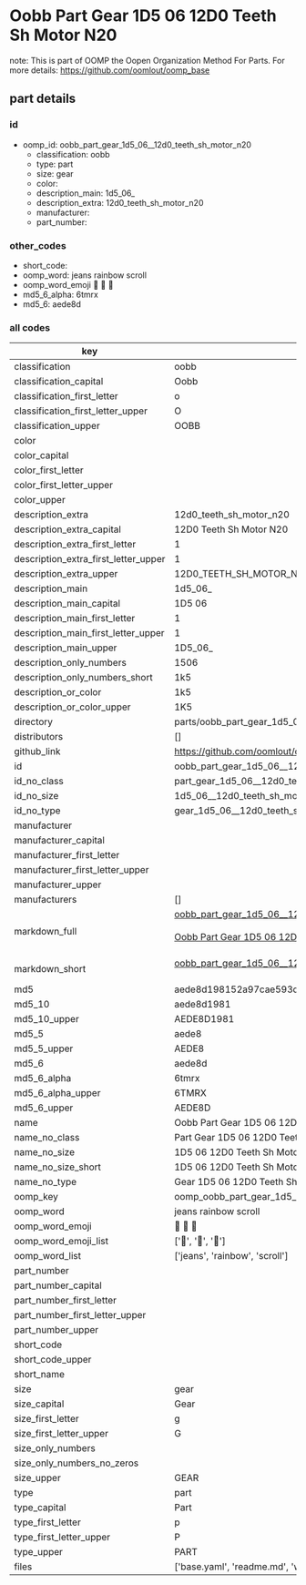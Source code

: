 # Oobb Part Gear 1D5 06  12D0 Teeth Sh Motor N20  

note: This is part of OOMP the Oopen Organization Method For Parts. For more details: https://github.com/oomlout/oomp_base

##  part details





### id
* oomp_id: oobb_part_gear_1d5_06__12d0_teeth_sh_motor_n20
  * classification: oobb
  * type: part
  * size: gear
  * color: 
  * description_main: 1d5_06_
  * description_extra: 12d0_teeth_sh_motor_n20
  * manufacturer: 
  * part_number: 

### other_codes
* short_code: 
* oomp_word: jeans rainbow scroll
* oomp_word_emoji :jeans: :rainbow: :scroll:
* md5_6_alpha: 6tmrx
* md5_6: aede8d

### all codes 
| key | value |  
| --- | --- |  
| classification | oobb |  
| classification_capital | Oobb |  
| classification_first_letter | o |  
| classification_first_letter_upper | O |  
| classification_upper | OOBB |  
| color |  |  
| color_capital |  |  
| color_first_letter |  |  
| color_first_letter_upper |  |  
| color_upper |  |  
| description_extra | 12d0_teeth_sh_motor_n20 |  
| description_extra_capital | 12D0 Teeth Sh Motor N20 |  
| description_extra_first_letter | 1 |  
| description_extra_first_letter_upper | 1 |  
| description_extra_upper | 12D0_TEETH_SH_MOTOR_N20 |  
| description_main | 1d5_06_ |  
| description_main_capital | 1D5 06  |  
| description_main_first_letter | 1 |  
| description_main_first_letter_upper | 1 |  
| description_main_upper | 1D5_06_ |  
| description_only_numbers | 1506 |  
| description_only_numbers_short | 1k5 |  
| description_or_color | 1k5 |  
| description_or_color_upper | 1K5 |  
| directory | parts/oobb_part_gear_1d5_06__12d0_teeth_sh_motor_n20 |  
| distributors | [] |  
| github_link | https://github.com/oomlout/oomlout_oomp_part_src/tree/main/parts/oobb_part_gear_1d5_06__12d0_teeth_sh_motor_n20/working |  
| id | oobb_part_gear_1d5_06__12d0_teeth_sh_motor_n20 |  
| id_no_class | part_gear_1d5_06__12d0_teeth_sh_motor_n20 |  
| id_no_size | 1d5_06__12d0_teeth_sh_motor_n20 |  
| id_no_type | gear_1d5_06__12d0_teeth_sh_motor_n20 |  
| manufacturer |  |  
| manufacturer_capital |  |  
| manufacturer_first_letter |  |  
| manufacturer_first_letter_upper |  |  
| manufacturer_upper |  |  
| manufacturers | [] |  
| markdown_full | [oobb_part_gear_1d5_06__12d0_teeth_sh_motor_n20](https://github.com/oomlout/oomlout_oomp_part_src/tree/main/parts/oobb_part_gear_1d5_06__12d0_teeth_sh_motor_n20/working)<br>[](https://github.com/oomlout/oomlout_oomp_part_src/tree/main/parts/oobb_part_gear_1d5_06__12d0_teeth_sh_motor_n20/working)<br>[Oobb Part Gear 1D5 06  12D0 Teeth Sh Motor N20](https://github.com/oomlout/oomlout_oomp_part_src/tree/main/parts/oobb_part_gear_1d5_06__12d0_teeth_sh_motor_n20/working)<br><br> |  
| markdown_short | [oobb_part_gear_1d5_06__12d0_teeth_sh_motor_n20](https://github.com/oomlout/oomlout_oomp_part_src/tree/main/parts/oobb_part_gear_1d5_06__12d0_teeth_sh_motor_n20/working)<br><br> |  
| md5 | aede8d198152a97cae593d4522cfdb55 |  
| md5_10 | aede8d1981 |  
| md5_10_upper | AEDE8D1981 |  
| md5_5 | aede8 |  
| md5_5_upper | AEDE8 |  
| md5_6 | aede8d |  
| md5_6_alpha | 6tmrx |  
| md5_6_alpha_upper | 6TMRX |  
| md5_6_upper | AEDE8D |  
| name | Oobb Part Gear 1D5 06  12D0 Teeth Sh Motor N20 |  
| name_no_class | Part Gear 1D5 06  12D0 Teeth Sh Motor N20 |  
| name_no_size | 1D5 06  12D0 Teeth Sh Motor N20 |  
| name_no_size_short | 1D5 06  12D0 Teeth Sh Motor N20 |  
| name_no_type | Gear 1D5 06  12D0 Teeth Sh Motor N20 |  
| oomp_key | oomp_oobb_part_gear_1d5_06__12d0_teeth_sh_motor_n20 |  
| oomp_word | jeans rainbow scroll |  
| oomp_word_emoji | :jeans: :rainbow: :scroll: |  
| oomp_word_emoji_list | [':jeans:', ':rainbow:', ':scroll:'] |  
| oomp_word_list | ['jeans', 'rainbow', 'scroll'] |  
| part_number |  |  
| part_number_capital |  |  
| part_number_first_letter |  |  
| part_number_first_letter_upper |  |  
| part_number_upper |  |  
| short_code |  |  
| short_code_upper |  |  
| short_name |  |  
| size | gear |  
| size_capital | Gear |  
| size_first_letter | g |  
| size_first_letter_upper | G |  
| size_only_numbers |  |  
| size_only_numbers_no_zeros |  |  
| size_upper | GEAR |  
| type | part |  
| type_capital | Part |  
| type_first_letter | p |  
| type_first_letter_upper | P |  
| type_upper | PART |  
| files | ['base.yaml', 'readme.md', 'working.json', 'working.yaml'] |  
